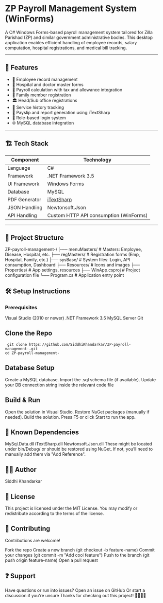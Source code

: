 # ZP Payroll Management System (WinForms)

A C# Windows Forms-based payroll management system tailored for Zilla Parishad (ZP) and similar government administrative bodies. This desktop application enables efficient handling of employee records, salary computation, hospital registrations, and medical bill tracking.

---

## 🧰 Features

- 👥 Employee record management
- 🏥 Hospital and doctor master forms
- 🧾 Payroll calculation with tax and allowance integration
- 🏡 Family member registration
- 🏛️ Head/Sub office registrations
- 📜 Service history tracking
- 📄 Payslip and report generation using iTextSharp
- 🔐 Role-based login system
- 🌐 MySQL database integration

---

## 🏗️ Tech Stack

| Component         | Technology                            |
|-------------------|----------------------------------------|
| Language          | C#                                     |
| Framework         | .NET Framework 3.5                     |
| UI Framework      | Windows Forms                          |
| Database          | MySQL                                  |
| PDF Generator     | [iTextSharp](https://github.com/itext/itextsharp) |
| JSON Handling     | Newtonsoft.Json                        |
| API Handling      | Custom HTTP API consumption (WinForms) |

---

## 📂 Project Structure

ZP-payroll-management-/
├── menuMasters/ # Masters: Employee, Disease, Hospital, etc.
├── regMasters/ # Registration forms (Emp, Hospital, Family, etc.)
├── sysBase/ # System files: Login, API consumption, Dashboard
├── Resources/ # Icons and images
├── Properties/ # App settings, resources
├── WinApp.csproj # Project configuration file
└── Program.cs # Application entry point

## 🛠️ Setup Instructions
 ### Prerequisites
  Visual Studio (2010 or newer)
  .NET Framework 3.5
   MySQL Server
   Git

## Clone the Repo
<pre><code> git clone https://github.com/SiddhiKhandarkar/ZP-payroll-management-.git 
cd ZP-payroll-management- 
</code></pre>
## Database Setup
  Create a MySQL database.
  Import the .sql schema file (if available).
  Update your DB connection string inside the relevant code file

## Build & Run
Open the solution in Visual Studio.
Restore NuGet packages (manually if needed).
Build the solution.
Press F5 or click Start to run the app.

## 🚫 Known Dependencies
MySql.Data.dll
iTextSharp.dll
Newtonsoft.Json.dll
These might be located under bin/Debug/ or should be restored using NuGet. If not, you’ll need to manually add them via "Add Reference".

## 🧑‍💻 Author
Siddhi Khandarkar

## 📜 License
This project is licensed under the MIT License.
You may modify or redistribute according to the terms of the license.

## 🤝 Contributing
Contributions are welcome!

Fork the repo
Create a new branch (git checkout -b feature-name)
Commit your changes (git commit -m "Add cool feature")
Push to the branch (git push origin feature-name)
Open a pull request

## ❓ Support
Have questions or run into issues?
Open an issue on GitHub
Or start a discussion if you're unsure
Thanks for checking out this project! 👩‍💻👨‍💻
